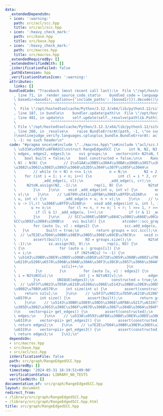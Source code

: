 ```yaml
---
data:
  _extendedDependsOn:
  - icon: ':warning:'
    path: src/acl/scc.hpp
    title: src/acl/scc.hpp
  - icon: ':heavy_check_mark:'
    path: src/base.hpp
    title: src/base.hpp
  - icon: ':heavy_check_mark:'
    path: src/macros.hpp
    title: src/macros.hpp
  _extendedRequiredBy: []
  _extendedVerifiedWith: []
  _isVerificationFailed: false
  _pathExtension: hpp
  _verificationStatusIcon: ':warning:'
  attributes:
    links: []
  bundledCode: "Traceback (most recent call last):\n  File \"/opt/hostedtoolcache/Python/3.12.3/x64/lib/python3.12/site-packages/onlinejudge_verify/documentation/build.py\"\
    , line 71, in _render_source_code_stat\n    bundled_code = language.bundle(stat.path,\
    \ basedir=basedir, options={'include_paths': [basedir]}).decode()\n          \
    \         ^^^^^^^^^^^^^^^^^^^^^^^^^^^^^^^^^^^^^^^^^^^^^^^^^^^^^^^^^^^^^^^^^^^^^^^^^^^^^^^^^\n\
    \  File \"/opt/hostedtoolcache/Python/3.12.3/x64/lib/python3.12/site-packages/onlinejudge_verify/languages/cplusplus.py\"\
    , line 187, in bundle\n    bundler.update(path)\n  File \"/opt/hostedtoolcache/Python/3.12.3/x64/lib/python3.12/site-packages/onlinejudge_verify/languages/cplusplus_bundle.py\"\
    , line 401, in update\n    self.update(self._resolve(pathlib.Path(included), included_from=path))\n\
    \                ^^^^^^^^^^^^^^^^^^^^^^^^^^^^^^^^^^^^^^^^^^^^^^^^^^^^^^^^^\n \
    \ File \"/opt/hostedtoolcache/Python/3.12.3/x64/lib/python3.12/site-packages/onlinejudge_verify/languages/cplusplus_bundle.py\"\
    , line 260, in _resolve\n    raise BundleErrorAt(path, -1, \"no such header\"\
    )\nonlinejudge_verify.languages.cplusplus_bundle.BundleErrorAt: acl/scc.hpp: line\
    \ -1: no such header\n"
  code: "#pragma once\n#include \"../macros.hpp\"\n#include \"acl/scc.hpp\"\n\n//\
    \ \u533A\u9593\u8FBASCC\nstruct RangeEdgedSCC {\n    int N, N2, N3, n;\n    vector<pii>\
    \ edges, edges2, edges3;\n    vvi groups;\n    vector<int> N2toN, N2toN3, sz;\n\
    \    bool built = false;\n    bool constructed = false;\n\n    RangeEdgedSCC(int\
    \ N) : N(N) {\n        // 2\u51AA\u30B5\u30A4\u30BA\u306B\u3057\u306A\u304F\u3066\
    \u3082\u3061\u3083\u3093\u3068\u52D5\u304F\u307F\u305F\u3044\n        // n = 1;\n\
    \        // while (n < N) n <<= 1;\n        n = N;\n        N2 = 2 * n;\n    \
    \    for (int i = 1; i < n; i++) {\n            int cl = i * 2, cr = i * 2 + 1;\n\
    \            _add_edge(i, cl);\n            _add_edge(i, cr);\n        }\n   \
    \     N2toN.assign(N2, -1);\n        rep(i, N) {\n            N2toN[n + i] = i;\n\
    \        }\n    }\n\n    void _add_edge(int u, int v) {\n        edges2.eb(u,\
    \ v);\n    }\n\n    // \u6709\u5411\u8FBA\u306E\u8FFD\u52A0\n    void add_edge(int\
    \ u, int v) {\n        _add_edge(n + u, n + v);\n    }\n\n    // \u533A\u9593\u8FBA\
    \ u -> [l,r) \u306E\u8FFD\u52A0\n    void add_edges(int u, int l, int r) {\n \
    \       u += n;\n        for (l += n, r += n; l < r; l >>= 1, r >>= 1) {\n   \
    \         if (l & 1) _add_edge(u, l++);\n            if (r & 1) _add_edge(u, --r);\n\
    \        }\n    }\n\n    // SCC\u306E\u5B9F\u884C\u3001\u666E\u901A\u306BACL\u306E\
    SCC\u3092\u3084\u308B\n    vvi build() {\n        atcoder::scc_graph scc(N2);\n\
    \        for (auto [u, v] : edges2) {\n            scc.add_edge(u, v);\n     \
    \   }\n        built = true;\n        return groups = scc.scc();\n    }\n\n  \
    \  // \u7E2E\u7D04\u30B0\u30E9\u30D5\u306E\u69CB\u7BC9\n    void construct() {\n\
    \        assert(built);\n        N3 = groups.size();\n        N2toN3.assign(N2,\
    \ -1);\n        sz.assign(N3, 0);\n        rep(i, N3) {\n            if (groups[i].size())\
    \ {\n                for (auto u : groups[i]) {\n                    N2toN3[u]\
    \ = i;\n                    if (N2toN[u] != -1) {\n                        //\
    \ \u5143\u30B0\u30E9\u30D5\u306B\u5B58\u5728\u3059\u308B\u9802\u70B9\u3060\u3051\
    \u6210\u5206\u6570\u306B\u30AB\u30A6\u30F3\u30C8\u3057\u3066\u304A\u304F\n   \
    \                     sz[i]++;\n                    }\n                }\n   \
    \         }\n        }\n        for (auto [u, v] : edges2) {\n            int\
    \ i = N2toN3[u];\n            int j = N2toN3[v];\n            edges3.eb(i, j);\n\
    \        }\n        UNIQUE(edges3);\n        constructed = true;\n    }\n\n  \
    \  // \u5F37\u9023\u7D50\u6210\u5206u\u306E\u5143\u30B0\u30E9\u30D5\u3067\u306E\
    \u9802\u70B9\u6570\n    int size(int u) {\n        assert(constructed);\n    \
    \    return sz[u];\n    }\n\n    // \u5F37\u9023\u7D50\u6210\u5206\u306E\u500B\
    \u6570\n    int size() {\n        assert(built);\n        return groups.size();\n\
    \    }\n\n    // \u5143\u30B0\u30E9\u30D5\u306E\u8FBA\u5217\u6319(\u305D\u3082\
    \u305D\u3082\u3053\u308C\u306F\u967D\u306B\u3067\u304D\u306A\u304F\u306A\u308B\
    )\n    vector<pii> get_edges() {\n        assert(constructed);\n        return\
    \ edges;\n    }\n\n    // \u533A\u9593\u8FBA\u30B0\u30E9\u30D5\u306E\u8FBA\u5217\
    \u6319\n    vector<pii> get_edges2() {\n        assert(constructed);\n       \
    \ return edges2;\n    }\n\n    // \u7E2E\u7D04\u30B0\u30E9\u30D5\u306E\u8FBA\u5217\
    \u6319\n    vector<pii> get_edges3() {\n        assert(constructed);\n       \
    \ return edges3;\n    }\n};\n"
  dependsOn:
  - src/macros.hpp
  - src/base.hpp
  - src/acl/scc.hpp
  isVerificationFile: false
  path: src/graph/RangeEdgedSCC.hpp
  requiredBy: []
  timestamp: '2024-05-31 16:19:51+09:00'
  verificationStatus: LIBRARY_NO_TESTS
  verifiedWith: []
documentation_of: src/graph/RangeEdgedSCC.hpp
layout: document
redirect_from:
- /library/src/graph/RangeEdgedSCC.hpp
- /library/src/graph/RangeEdgedSCC.hpp.html
title: src/graph/RangeEdgedSCC.hpp
---
```

